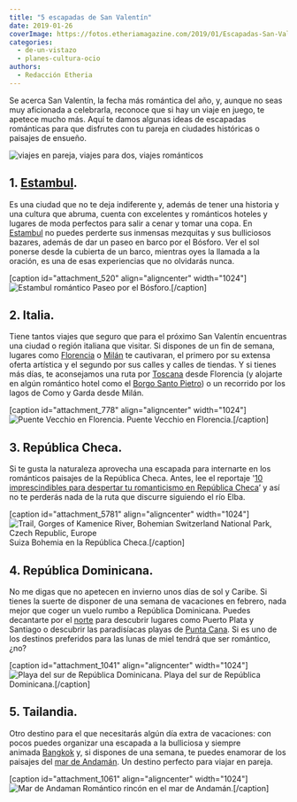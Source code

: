 ```yaml
---
title: "5 escapadas de San Valentín"
date: 2019-01-26
coverImage: https://fotos.etheriamagazine.com/2019/01/Escapadas-San-Valentin-e1550912750315.jpg
categories: 
  - de-un-vistazo
  - planes-cultura-ocio
authors: 
  - Redacción Etheria
---
```


Se acerca San Valentín, la fecha más romántica del año, y, aunque no seas muy aficionada a celebrarla, reconoce que si hay un viaje en juego, te apetece mucho más. Aquí te damos algunas ideas de escapadas románticas para que disfrutes con tu pareja en ciudades históricas o paisajes de ensueño.

![viajes en pareja, viajes para dos, viajes románticos](https://fotos.etheriamagazine.com/2019/01/Escapadas-San-Valentin-e1550912750315.jpg "Escapadas de San Valentín")

## 1\. [Estambul](https://etheriamagazine.com/2018/05/03/fin-de-semana-romantico-en-estambul/).

Es una ciudad que no te deja indiferente y, además de tener una historia y una cultura que abruma, cuenta con excelentes y románticos hoteles y lugares de moda perfectos para salir a cenar y tomar una copa. En [Estambul](https://etheriamagazine.com/2018/05/03/fin-de-semana-romantico-en-estambul/) no puedes perderte sus inmensas mezquitas y sus bulliciosos bazares, además de dar un paseo en barco por el Bósforo. Ver el sol ponerse desde la cubierta de un barco, mientras oyes la llamada a la oración, es una de esas experiencias que no olvidarás nunca.

\[caption id="attachment\_520" align="aligncenter" width="1024"\]![Estambul romántico](https://fotos.etheriamagazine.com/2018/05/ESTAMBUL-BOSFORO.jpg "Paseo por el Bósforo.") Paseo por el Bósforo.\[/caption\]

## 2\. Italia.

Tiene tantos viajes que seguro que para el próximo San Valentín encuentras una ciudad o región italiana que visitar. Si dispones de un fin de semana, lugares como [Florencia](https://etheriamagazine.com/2018/05/16/48-horas-en-florencia/) o [Milán](https://etheriamagazine.com/2018/12/21/que-ver-en-milan-en-48-horas/) te cautivaran, el primero por su extensa oferta artística y el segundo por sus calles y calles de tiendas. Y si tienes más días, te aconsejamos una ruta por [Toscana](https://etheriamagazine.com/2018/05/10/toscana-en-coche/) desde Florencia (y alojarte en algún romántico hotel como el [Borgo Santo Pietro](https://borgosantopietro.com/es/)) o un recorrido por los lagos de Como y Garda desde Milán.

\[caption id="attachment\_778" align="aligncenter" width="1024"\]![](https://fotos.etheriamagazine.com/2018/05/TOSCANA-FLORENCIA-PONTE-VECCHIO-6.jpg "Puente Vecchio en Florencia.") Puente Vecchio en Florencia.\[/caption\]

## 3\. República Checa.

Si te gusta la naturaleza aprovecha una escapada para internarte en los románticos paisajes de la República Checa. Antes, lee el reportaje '[10 imprescindibles para despertar tu romanticismo en República Checa](https://etheriamagazine.com/2018/12/11/10-estampas-romanticas-de-republica-checa/)’ y así no te perderás nada de la ruta que discurre siguiendo el río Elba.

\[caption id="attachment\_5781" align="aligncenter" width="1024"\]![Trail, Gorges of Kamenice River, Bohemian Switzerland National Park, Czech Republic, Europe](https://fotos.etheriamagazine.com/2018/12/republica-checa-viajes-mujeres-etheria-1.jpg) Suiza Bohemia en la República Checa.\[/caption\]

## 4\. República Dominicana.

No me digas que no apetecen en invierno unos días de sol y Caribe. Si tienes la suerte de disponer de una semana de vacaciones en febrero, nada mejor que coger un vuelo rumbo a República Dominicana. Puedes decantarte por el [norte](https://etheriamagazine.com/2018/04/13/propuestas-en-el-norte-de-republica-dominicana/) para descubrir lugares como Puerto Plata y Santiago o descubrir las paradisíacas playas de [Punta Cana](https://etheriamagazine.com/2018/05/18/10-razones-para-visitar-punta-cana-republica-dominicana/). Si es uno de los destinos preferidos para las lunas de miel tendrá que ser romántico, ¿no?

\[caption id="attachment\_1041" align="aligncenter" width="1024"\]![](https://fotos.etheriamagazine.com/2018/05/3-Republica-Dominicana-Sur-7.jpg "Playa del sur de República Dominicana.") Playa del sur de República Dominicana.\[/caption\]

## 5\. Tailandia.

Otro destino para el que necesitarás algún día extra de vacaciones: con pocos puedes organizar una escapada a la bulliciosa y siempre animada [Bangkok](https://etheriamagazine.com/2018/06/28/tres-dias-en-bangkok/) y, si dispones de una semana, te puedes enamorar de los paisajes del [mar de Andamán](https://etheriamagazine.com/2018/06/16/viaje-parejas-mar-de-andaman/). Un destino perfecto para viajar en pareja.

\[caption id="attachment\_1061" align="aligncenter" width="1024"\]![Mar de Andaman](https://fotos.etheriamagazine.com/2018/05/9-Playa-mar-de-Andaman.jpg "Romántico rincón en el mar de Andamán.") Romántico rincón en el mar de Andamán.\[/caption\]

